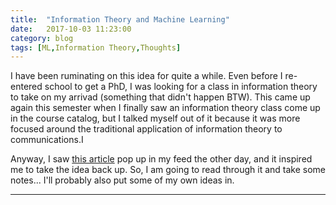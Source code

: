 ```yaml
---
title:  "Information Theory and Machine Learning"
date:   2017-10-03 11:23:00
category: blog
tags: [ML,Information Theory,Thoughts]
---
```

I have been ruminating on this idea for quite a while. Even before I re-entered school to get a PhD, I was looking for a class in information theory to take on my arrivad (something that didn't happen BTW). This came up again this semester when I finally saw an information theory class come up in the course catalog, but I talked myself out of it because it was more focused around the traditional application of information theory to communications.I

Anyway, I saw [this article][1] pop up in my feed the other day, and it inspired me to take the idea back up. So, I am going to read through it and take some notes... I'll probably also put some of my own ideas in.

---



[1]:      https://blog.recast.ai/introduction-information-theory-care/